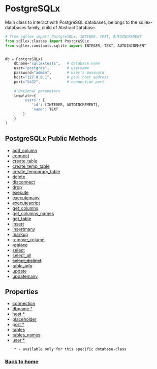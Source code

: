 # PostgreSQLx

Main class to interact with PostgreSQL databases, belongs to the sqllex-databases family, child of AbstractDatabase.

```python
# from sqllex import PostgreSQLx, INTEGER, TEXT, AUTOINCREMENT
from sqllex.classes import PostgreSQLx
from sqllex.constants.sqlite import INTEGER, TEXT, AUTOINCREMENT


db = PostgreSQLx(
    dbname="sqllextests",   # database name
    user="postgres",        # username
    password="admin",       # user's password
    host="127.0.0.1",       # psql host address 
    port="5432",            # connection port
    
    # Optional parameters
    template={
        'users': {
            'id': [INTEGER, AUTOINCREMENT],
            'name': TEXT
        }
    }
)

```

## PostgreSQLx Public Methods 

- [add_column](database-add_column.md)
- [connect](postgresqlx-connect.md)
- [create_table](database-create_table.md)
- [create_temp_table](database-create_table.md)
- [create_temporary_table](database-create_table.md)
- [delete](database-delete.md)
- [disconnect](database-disconnect.md)
- [drop](database-drop.md)
- [execute](database-execute.md)
- [executemany](database-executemany.md)
- [executescript](database-executescript.md)
- [get_columns](database-get_columns.md)
- [get_columns_names](database-get_columns_names.md)
- [get_table](database-get_table.md)
- [insert](database-insert.md)
- [insertmany](database-insertmany.md)
- [markup](database-markup.md)
- [remove_column](database-remove_column.md)
- [~~replace~~]()
- [select](database-select.md)
- [select_all](database-select_all.md)
- [~~select_distinct~~]()
- [~~table_info~~]()
- [update](database-update.md)
- [updatemany](database-updatemany.md)


## Properties

- [connection](postgresqlx-properties.md#postgresqlxconnection)
- [dbname *](postgresqlx-properties.md#postgresqlxdbname)
- [host *](postgresqlx-properties.md#postgresqlxhost)
- [placeholder](database-properties.md#abstractdatabaseplaceholder)
- [port *](postgresqlx-properties.md#postgresqlxport)
- [tables](database-properties.md#abstractdatabasetables)
- [tables_names](database-properties.md#abstractdatabasetables_names)
- [user *](postgresqlx-properties.md#postgresqlxuser)


```
    * - available only for this specific database-class
```

### [Back to home](README.md)